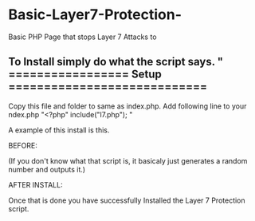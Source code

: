 Basic-Layer7-Protection-
========================

Basic PHP Page that stops Layer 7 Attacks to 

To Install simply do what the script says. 
"   ================= Setup ============================
   ------------------------------------------------------------
   Copy this file and folder to same as index.php.
   Add following line to your ndex.php
   "<?php" 
   include("l7.php");
"

A example of this install is this.


BEFORE:

<?php
echo rand() . "\n";
?>

(If you don't know what that script is, it basicaly just generates a random number and outputs it.)

AFTER INSTALL:

<?php
include("l7.php");
echo rand() . "\n";
?>

Once that is done you have successfully Installed the Layer 7 Protection script.


